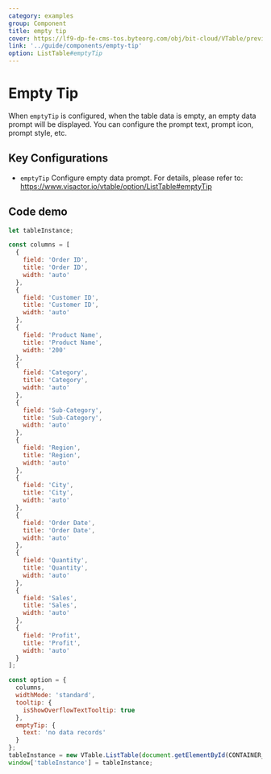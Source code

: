 ```yaml
---
category: examples
group: Component
title: empty tip
cover: https://lf9-dp-fe-cms-tos.byteorg.com/obj/bit-cloud/VTable/preview/empty-tip.png
link: '../guide/components/empty-tip'
option: ListTable#emptyTip
---
```


# Empty Tip

When `emptyTip` is configured, when the table data is empty, an empty data prompt will be displayed. You can configure the prompt text, prompt icon, prompt style, etc.

## Key Configurations

- `emptyTip` Configure empty data prompt. For details, please refer to: https://www.visactor.io/vtable/option/ListTable#emptyTip

## Code demo

```javascript livedemo template=vtable
let tableInstance;

const columns = [
  {
    field: 'Order ID',
    title: 'Order ID',
    width: 'auto'
  },
  {
    field: 'Customer ID',
    title: 'Customer ID',
    width: 'auto'
  },
  {
    field: 'Product Name',
    title: 'Product Name',
    width: '200'
  },
  {
    field: 'Category',
    title: 'Category',
    width: 'auto'
  },
  {
    field: 'Sub-Category',
    title: 'Sub-Category',
    width: 'auto'
  },
  {
    field: 'Region',
    title: 'Region',
    width: 'auto'
  },
  {
    field: 'City',
    title: 'City',
    width: 'auto'
  },
  {
    field: 'Order Date',
    title: 'Order Date',
    width: 'auto'
  },
  {
    field: 'Quantity',
    title: 'Quantity',
    width: 'auto'
  },
  {
    field: 'Sales',
    title: 'Sales',
    width: 'auto'
  },
  {
    field: 'Profit',
    title: 'Profit',
    width: 'auto'
  }
];

const option = {
  columns,
  widthMode: 'standard',
  tooltip: {
    isShowOverflowTextTooltip: true
  },
  emptyTip: {
    text: 'no data records'
  }
};
tableInstance = new VTable.ListTable(document.getElementById(CONTAINER_ID), option);
window['tableInstance'] = tableInstance;
```
